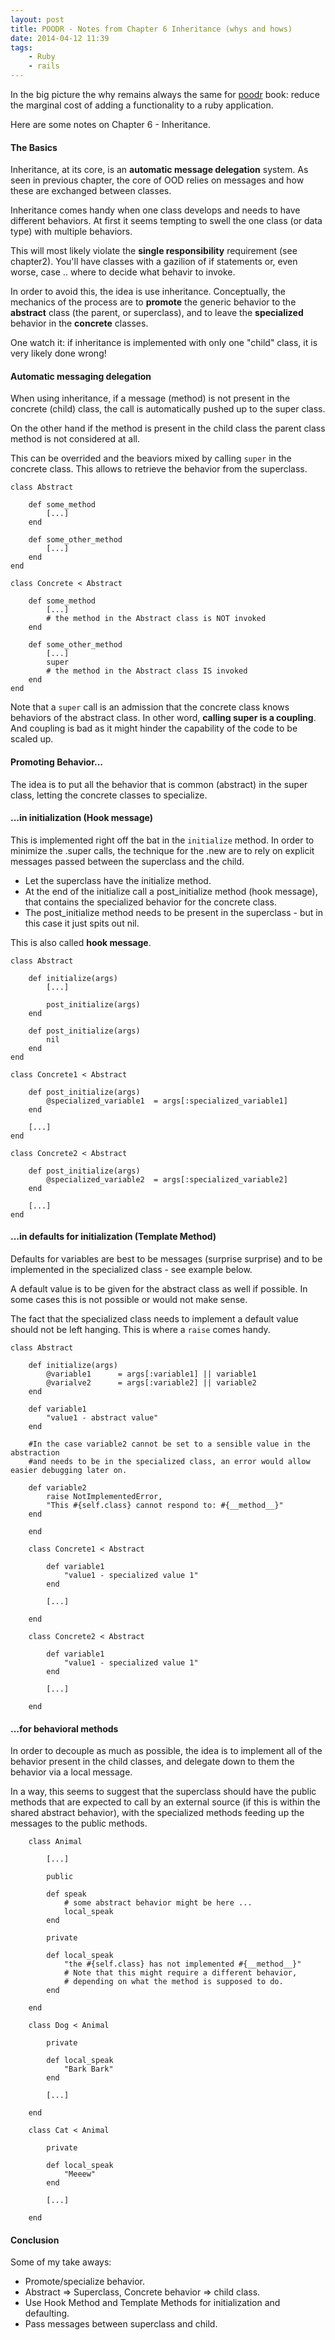 ```yaml
---
layout: post
title: POODR - Notes from Chapter 6 Inheritance (whys and hows)
date: 2014-04-12 11:39
tags:
	- Ruby
	- rails
---
```

In the big picture the why remains always the same for [poodr][website1] book: reduce the marginal cost of adding a functionality to a ruby application.

Here are some notes on Chapter 6 - Inheritance.
#### The Basics

Inheritance, at its core, is an **automatic message delegation** system. As seen in previous chapter, the core of OOD relies on messages and how these are exchanged between classes.

Inheritance comes handy when one class develops and needs to have different behaviors. At first it seems tempting to swell the one class (or data type) with multiple behaviors. 

This will most likely violate the **single responsibility** requirement (see chapter2). You'll have classes with a gazilion of if statements or, even worse, case .. where to decide what behavir to invoke. 

In order to avoid this, the idea is use inheritance. Conceptually, the mechanics of the process are to **promote** the generic behavior to the **abstract** class (the parent, or superclass), and to leave the **specialized** behavior in the **concrete** classes. 

One watch it: if inheritance is implemented with only one "child" class, it is very likely done wrong!

#### Automatic messaging delegation

When using inheritance, if a message (method) is not present in the concrete (child) class, the call is automatically pushed up to the super class. 

On the other hand  if the method is present in the child class the parent class method is not considered at all.

This can be overrided and the beaviors mixed by calling <code>super</code> in the concrete class. This allows to retrieve the behavior from the superclass.

	class Abstract

		def some_method
			[...]
		end

		def some_other_method
			[...]
		end
	end

	class Concrete < Abstract

		def some_method
			[...]
			# the method in the Abstract class is NOT invoked
		end

		def some_other_method
			[...]
			super
			# the method in the Abstract class IS invoked
		end
	end


Note that a <code>super</code> call is an admission that the concrete class knows behaviors of the abstract class. In other word, **calling super is a coupling**. And coupling is bad as it might hinder the capability of the code to be scaled up.

#### Promoting Behavior...
The idea is to put all the behavior that is common (abstract) in the super class, letting the concrete classes to specialize.

#### ...in initialization (Hook message)
This is implemented right off the bat in the <code>initialize</code> method. In order to minimize the .super calls, the technique for the .new are to rely on explicit messages passed between the superclass and the child.

* Let the superclass have the initialize method.
* At the end of the initialize call a post_initialize method (hook message), that contains the specialized behavior for the concrete class.
* The post_initialize method needs to be present in the superclass - but in this case it just spits out nil.

This is also called **hook message**. 


	class Abstract
	
		def initialize(args)
			[...]

			post_initialize(args)
		end

		def post_initialize(args)
			nil
		end
	end

	class Concrete1 < Abstract

		def post_initialize(args)
			@specialized_variable1 	= args[:specialized_variable1]
		end

		[...]
	end

	class Concrete2 < Abstract

		def post_initialize(args)
			@specialized_variable2 	= args[:specialized_variable2]
		end

		[...]
	end
	
#### ...in defaults for initialization (Template Method)

Defaults for variables are best to be messages (surprise surprise) and to be implemented in the specialized class - see example below. 

A default value is to be given for the abstract class as well if possible. In some cases this is not possible or would not make sense.

The fact that the specialized class needs to implement a default value should not be left hanging. This is where a <code>raise</code> comes handy.

	class Abstract

		def initialize(args)
			@variable1 		= args[:variable1] || variable1
			@varialve2		= args[:variable2] || variable2
		end

		def variable1
			"value1 - abstract value"
		end
		
		#In the case variable2 cannot be set to a sensible value in the abstraction
		#and needs to be in the specialized class, an error would allow easier debugging later on.
		  
		def variable2
			raise NotImplementedError,
			"This #{self.class} cannot respond to: #{__method__}"
		end

		end

		class Concrete1 < Abstract

			def variable1
				"value1 - specialized value 1"
			end

			[...]

		end

		class Concrete2 < Abstract
				
			def variable1
				"value1 - specialized value 1"
			end

			[...]
			
		end

#### ...for behavioral methods 

In order to decouple as much as possible, the idea is to implement all of the behavior present in the child classes, and delegate down to them the behavior via a local message.

In a way, this seems to suggest that the superclass should have the public methods that are expected to call by an external source (if this is within the shared abstract behavior), with the specialized methods feeding up the messages to the public methods.
			
		class Animal

			[...]

			public

			def speak
				# some abstract behavior might be here ...
				local_speak
			end

			private

			def local_speak
				"the #{self.class} has not implemented #{__method__}"
				# Note that this might require a different behavior, 
				# depending on what the method is supposed to do.
			end

		end

		class Dog < Animal

			private

			def local_speak
				"Bark Bark"
			end

			[...]

		end

		class Cat < Animal

			private
				
			def local_speak
				"Meeew"
			end

			[...]
			
		end
			

#### Conclusion
Some of my take aways:

* Promote/specialize behavior.
* Abstract => Superclass, Concrete behavior => child class.
* Use Hook Method and Template Methods for initialization and defaulting. 
* Pass messages between superclass and child.




[website1]: http://www.poodr.com/